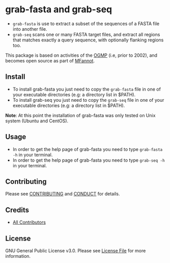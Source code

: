 # grab-fasta and grab-seq

- `grab-fasta` is use to extract a subset of the sequences of a FASTA file into another file.
- `grab-seq` scans one or many FASTA target files, and extract all regions that matches exactly a query sequence, with optionally flanking regions too.


This package is based on activities of the [OGMP](http://megasun.bch.umontreal.ca/ogmp/) (i.e, prior to 2002), and
becomes open source as part of [MFannot](http://megasun.bch.umontreal.ca/RNAweasel/).

## Install

- To install grab-fasta you just need to copy the `grab-fasta` file in one of your executable directories (e.g: a directory list in $PATH). 
- To install grab-seq you just need to copy the `grab-seq` file in one of your executable directories (e.g: a directory list in $PATH).

**Note**: At this point the installation of grab-fasta was only tested on Unix system (Ubuntu and CentOS).

## Usage

- In order to get the help page of grab-fasta you need to type `grab-fasta -h` in your terminal.
- In order to get the help page of grab-fasta you need to type `grab-seq -h` in your terminal.

## Contributing

Please see [CONTRIBUTING](CONTRIBUTING.md) and [CONDUCT](CONDUCT.md) for details.

## Credits

- [All Contributors](https://github.com/BFL-lab/grab-fasta/graphs/contributors)

## License

GNU General Public License v3.0. Please see [License File](LICENSE.md) for more information.
